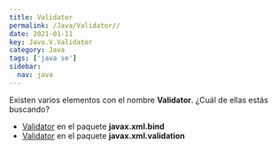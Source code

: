 ```yaml
---
title: Validator
permalink: /Java/Validator//
date: 2021-01-11
key: Java.V.Validator
category: Java
tags: ['java se']
sidebar: 
  nav: java
---
```


Existen varios elementos con el nombre **Validator**. ¿Cuál de ellas estás buscando?
<ul>
<li><a href="/Java/Validator-javax-xml-bind/">Validator</a> en el paquete <strong>javax.xml.bind</strong></li>
<li><a href="/Java/Validator-javax-xml-validation/">Validator</a> en el paquete <strong>javax.xml.validation</strong></li>
<ul>
